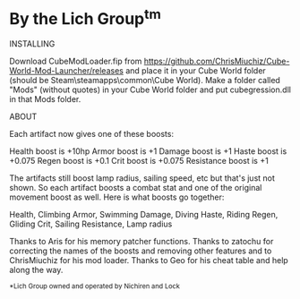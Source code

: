 # By the Lich Group<sup>tm</sup> 

INSTALLING

Download CubeModLoader.fip from https://github.com/ChrisMiuchiz/Cube-World-Mod-Launcher/releases and place it in your Cube World folder (should be Steam\steamapps\common\Cube World). Make a folder called "Mods" (without quotes) in your Cube World folder and put cubegression.dll in that Mods folder.

ABOUT

Each artifact now gives one of these boosts:

Health boost is +10hp
Armor boost is +1
Damage boost is +1
Haste boost is +0.075
Regen boost is +0.1
Crit boost is +0.075
Resistance boost is +1

The artifacts still boost lamp radius, sailing speed, etc but that's just not shown. So each artifact boosts a combat stat and one of the original movement boost as well. Here is what boosts go together:

Health, Climbing
Armor, Swimming
Damage, Diving
Haste, Riding
Regen, Gliding
Crit, Sailing
Resistance, Lamp radius

Thanks to Aris for his memory patcher functions. Thanks to zatochu for correcting the names of the boosts and removing other features and to ChrisMiuchiz for his mod loader. Thanks to Geo for his cheat table and help along the way.


<sup>*Lich Group owned and operated by Nichiren and Lock</sup>
